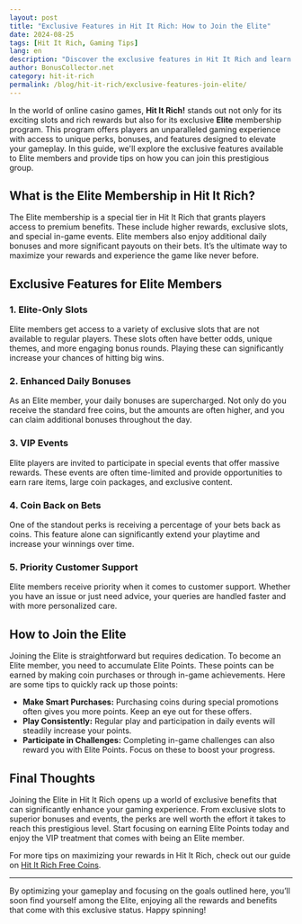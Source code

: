 ```yaml
---
layout: post  
title: "Exclusive Features in Hit It Rich: How to Join the Elite"  
date: 2024-08-25  
tags: [Hit It Rich, Gaming Tips]  
lang: en  
description: "Discover the exclusive features in Hit It Rich and learn how to join the Elite for enhanced rewards and gameplay advantages."  
author: BonusCollector.net  
category: hit-it-rich  
permalink: /blog/hit-it-rich/exclusive-features-join-elite/
---
```


In the world of online casino games, **Hit It Rich!** stands out not only for its exciting slots and rich rewards but also for its exclusive **Elite** membership program. This program offers players an unparalleled gaming experience with access to unique perks, bonuses, and features designed to elevate your gameplay. In this guide, we'll explore the exclusive features available to Elite members and provide tips on how you can join this prestigious group.

## What is the Elite Membership in Hit It Rich?

The Elite membership is a special tier in Hit It Rich that grants players access to premium benefits. These include higher rewards, exclusive slots, and special in-game events. Elite members also enjoy additional daily bonuses and more significant payouts on their bets. It’s the ultimate way to maximize your rewards and experience the game like never before.

## Exclusive Features for Elite Members

### 1. **Elite-Only Slots**
Elite members get access to a variety of exclusive slots that are not available to regular players. These slots often have better odds, unique themes, and more engaging bonus rounds. Playing these can significantly increase your chances of hitting big wins.

### 2. **Enhanced Daily Bonuses**
As an Elite member, your daily bonuses are supercharged. Not only do you receive the standard free coins, but the amounts are often higher, and you can claim additional bonuses throughout the day.

### 3. **VIP Events**
Elite players are invited to participate in special events that offer massive rewards. These events are often time-limited and provide opportunities to earn rare items, large coin packages, and exclusive content.

### 4. **Coin Back on Bets**
One of the standout perks is receiving a percentage of your bets back as coins. This feature alone can significantly extend your playtime and increase your winnings over time.

### 5. **Priority Customer Support**
Elite members receive priority when it comes to customer support. Whether you have an issue or just need advice, your queries are handled faster and with more personalized care.

## How to Join the Elite

Joining the Elite is straightforward but requires dedication. To become an Elite member, you need to accumulate Elite Points. These points can be earned by making coin purchases or through in-game achievements. Here are some tips to quickly rack up those points:

- **Make Smart Purchases:** Purchasing coins during special promotions often gives you more points. Keep an eye out for these offers.
- **Play Consistently:** Regular play and participation in daily events will steadily increase your points.
- **Participate in Challenges:** Completing in-game challenges can also reward you with Elite Points. Focus on these to boost your progress.

## Final Thoughts

Joining the Elite in Hit It Rich opens up a world of exclusive benefits that can significantly enhance your gaming experience. From exclusive slots to superior bonuses and events, the perks are well worth the effort it takes to reach this prestigious level. Start focusing on earning Elite Points today and enjoy the VIP treatment that comes with being an Elite member.

For more tips on maximizing your rewards in Hit It Rich, check out our guide on [Hit It Rich Free Coins](https://bonuscollector.net/hit-it-rich-free-coins/).

---

By optimizing your gameplay and focusing on the goals outlined here, you’ll soon find yourself among the Elite, enjoying all the rewards and benefits that come with this exclusive status. Happy spinning!